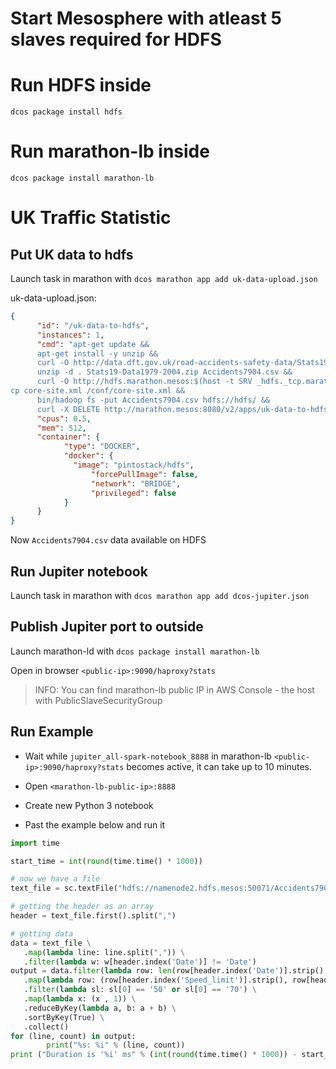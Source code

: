 # Start Mesosphere with atleast 5 slaves required for HDFS 

# Run HDFS inside

```dcos package install hdfs```

# Run marathon-lb inside

```dcos package install marathon-lb```

# UK Traffic Statistic

## Put UK data to hdfs

Launch task in marathon with ```dcos marathon app add uk-data-upload.json```

uk-data-upload.json:

```json
{
      "id": "/uk-data-to-hdfs",
      "instances": 1,
      "cmd": "apt-get update && 
      apt-get install -y unzip && 
      curl -O http://data.dft.gov.uk/road-accidents-safety-data/Stats19-Data1979-2004.zip && 
      unzip -d . Stats19-Data1979-2004.zip Accidents7904.csv && 
      curl -O http://hdfs.marathon.mesos:$(host -t SRV _hdfs._tcp.marathon.mesos | cut -f 7 -d' ')/core-site.xml
cp core-site.xml /conf/core-site.xml && 
      bin/hadoop fs -put Accidents7904.csv hdfs://hdfs/ && 
      curl -X DELETE http://marathon.mesos:8080/v2/apps/uk-data-to-hdfs",
      "cpus": 0.5,
      "mem": 512,
      "container": {
            "type": "DOCKER",
            "docker": {
              "image": "pintostack/hdfs",
      			  "forcePullImage": false,
      			  "network": "BRIDGE",
      			  "privileged": false
            }
      }
}
```

Now ```Accidents7904.csv``` data available on HDFS

## Run Jupiter notebook

Launch task in marathon with ```dcos marathon app add dcos-jupiter.json```

## Publish Jupiter port to outside

Launch marathon-ld with ```dcos package install marathon-lb```

Open in browser ```<public-ip>:9090/haproxy?stats```

> INFO: You can find marathon-lb public IP in AWS Console - the host with PublicSlaveSecurityGroup

## Run Example

* Wait while ```jupiter_all-spark-notebook_8888``` in marathon-lb ```<public-ip>:9090/haproxy?stats``` becomes active, it can take up to 10 minutes. 

* Open ```<marathon-lb-public-ip>:8888```

* Create new Python 3 notebook

* Past the example below and run it


```python
import time

start_time = int(round(time.time() * 1000))

# now we have a file
text_file = sc.textFile("hdfs://namenode2.hdfs.mesos:50071/Accidents7904.csv")

# getting the header as an array
header = text_file.first().split(",")

# getting data
data = text_file \
   .map(lambda line: line.split(",")) \
   .filter(lambda w: w[header.index('Date')] != 'Date')
output = data.filter(lambda row: len(row[header.index('Date')].strip().split("/")) == 3) \
   .map(lambda row: (row[header.index('Speed_limit')].strip(), row[header.index('Date')].strip().split("/")[2])) \
   .filter(lambda sl: sl[0] == '50' or sl[0] == '70') \
   .map(lambda x: (x , 1)) \
   .reduceByKey(lambda a, b: a + b) \
   .sortByKey(True) \
   .collect()
for (line, count) in output:
        print("%s: %i" % (line, count))
print ("Duration is '%i' ms" % (int(round(time.time() * 1000)) - start_time))

```



